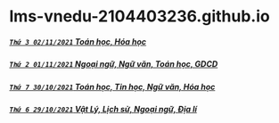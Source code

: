 # lms-vnedu-2104403236.github.io
##### [`Thứ 3 02/11/2021` Toán học, Hóa học](https://mnha08.github.io/video-5b.gapo.vn/videos/results/b89e19b5-ec78-45ea-97c8-0e290f530376/480p/20211102.m3u8)
##### [`Thứ 2 01/11/2021` Ngoại ngữ, Ngữ văn, Toán học, GDCD](https://mnha01.github.io/video-5b.gapo.vn/videos/results/a7a9fda8-c18a-4b9d-bc00-2fbf94953b6f/480p/20211101.m3u8)
##### [`Thứ 7 30/10/2021` Toán học, Tin học, Ngữ văn, Hóa học](https://lms-vnedu-2104403236.github.io/video-5b.gapo.vn/videos/results/2b988499-64bd-40b0-8409-5476f474a2b9/480p/20211030.m3u8)
##### [`Thứ 6 29/10/2021` Vật Lý, Lịch sử, Ngoại ngữ, Địa lí ](https://lms-vnedu-2104403236.github.io/video-5b.gapo.vn/videos/results/dc44d493-a5f0-40fc-bd00-0ad4c7cfa1bb/480p/20211029.m3u8)
